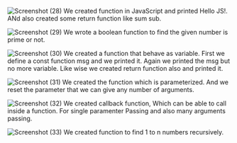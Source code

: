 ![Screenshot (28)](https://github.com/user-attachments/assets/42eef21d-71b3-449f-bcac-8ddb2fbb0d81)
We created function in JavaScript and printed Hello JS!. ANd also created some return function like sum sub.


![Screenshot (29)](https://github.com/user-attachments/assets/c81ebfb2-efd7-4789-a142-3baa40ef3c17)
We wrote a boolean function to find the given number is prime or not.


![Screenshot (30)](https://github.com/user-attachments/assets/fc6e69fa-67f3-4e86-99bb-76f526f0ee5c)
We created a function that behave as variable. First we define a const function msg and we printed it.
Again we printed the msg but no more variable. Like wise we created return function also and printed it.


![Screenshot (31)](https://github.com/user-attachments/assets/21958834-934a-48f5-8b23-232b25ae13ee)
We created the function which is parameterized. And we reset the parameter that we can give any 
number of arguments.


![Screenshot (32)](https://github.com/user-attachments/assets/45f9446c-2847-4090-93a5-16350cf004c0)
We created callback function, Which can be able to call inside a function. For single paramenter Passing
and also many arguments passing.


![Screenshot (33)](https://github.com/user-attachments/assets/5c9bec18-c91a-4311-8852-62461536d292)
We created function to find 1 to n numbers recursively.
